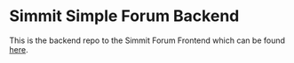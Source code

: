 # Simmit Simple Forum Backend
This is the backend repo to the Simmit Forum Frontend which can be found [here](https://github.com/smidavidson/simmit-forum-clone).
